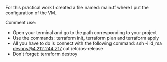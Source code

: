 For this practical work I created a file named: main.tf where I put the configuration of the VM.

Comment use:

- Open your terminal and go to the path corresponding to your project
- Use the commands: terraform init, terraform plan and terraform apply
- All you have to do is connect with the following command: ssh -i id_rsa devops@4.212.244.217 cat /etc/os-release
- Don't forget: terraform destroy
